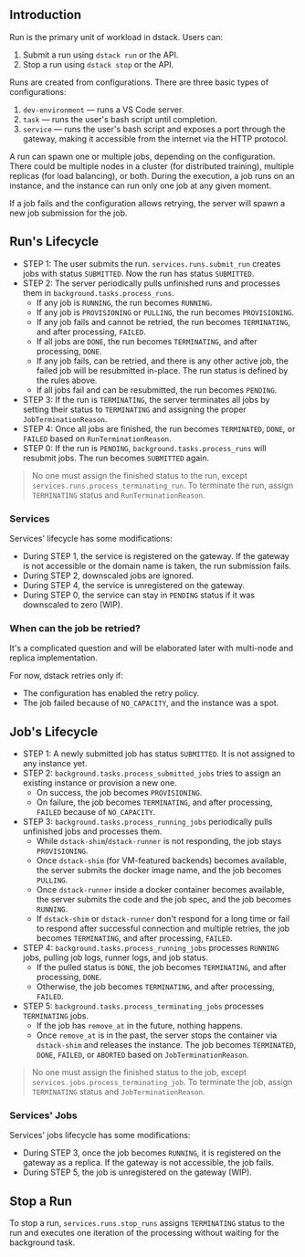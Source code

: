 ## Introduction

Run is the primary unit of workload in dstack. Users can:
1. Submit a run using `dstack run` or the API.
2. Stop a run using `dstack stop` or the API.

Runs are created from configurations. There are three basic types of configurations:
1. `dev-environment` — runs a VS Code server.
2. `task` — runs the user's bash script until completion.
3. `service` — runs the user's bash script and exposes a port through the gateway, making it accessible from the internet via the HTTP protocol.

A run can spawn one or multiple jobs, depending on the configuration. There could be multiple nodes in a cluster (for distributed training), multiple replicas (for load balancing), or both. During the execution, a job runs on an instance, and the instance can run only one job at any given moment.

If a job fails and the configuration allows retrying, the server will spawn a new job submission for the job.

## Run's Lifecycle

- STEP 1: The user submits the run. `services.runs.submit_run` creates jobs with status `SUBMITTED`. Now the run has status `SUBMITTED`.
- STEP 2: The server periodically pulls unfinished runs and processes them in `background.tasks.process_runs`.
	- If any job is `RUNNING`, the run becomes `RUNNING`.
	- If any job is `PROVISIONING` or `PULLING`, the run becomes `PROVISIONING`.
	- If any job fails and cannot be retried, the run becomes `TERMINATING`, and after processing, `FAILED`.
	- If all jobs are `DONE`, the run becomes `TERMINATING`, and after processing, `DONE`.
	- If any job fails, can be retried, and there is any other active job, the failed job will be resubmitted in-place. The run status is defined by the rules above.
	- If all jobs fail and can be resubmitted, the run becomes `PENDING`.
- STEP 3: If the run is `TERMINATING`, the server terminates all jobs by setting their status to `TERMINATING` and assigning the proper `JobTerminationReason`.
- STEP 4: Once all jobs are finished, the run becomes `TERMINATED`, `DONE`, or `FAILED` based on `RunTerminationReason`.
- STEP 0: If the run is `PENDING`, `background.tasks.process_runs` will resubmit jobs. The run becomes `SUBMITTED` again.

> No one must assign the finished status to the run, except `services.runs.process_terminating_run`. To terminate the run, assign `TERMINATING` status and `RunTerminationReason`.

### Services
Services' lifecycle has some modifications:
- During STEP 1, the service is registered on the gateway. If the gateway is not accessible or the domain name is taken, the run submission fails.
- During STEP 2, downscaled jobs are ignored.
- During STEP 4, the service is unregistered on the gateway.
- During STEP 0, the service can stay in `PENDING` status if it was downscaled to zero (WIP).

### When can the job be retried?
It's a complicated question and will be elaborated later with multi-node and replica implementation.

For now, dstack retries only if:
- The configuration has enabled the retry policy.
- The job failed because of `NO_CAPACITY`, and the instance was a spot.

## Job's Lifecycle

- STEP 1: A newly submitted job has status `SUBMITTED`. It is not assigned to any instance yet.
- STEP 2: `background.tasks.process_submitted_jobs` tries to assign an existing instance or provision a new one.
	- On success, the job becomes `PROVISIONING`.
	- On failure, the job becomes `TERMINATING`, and after processing, `FAILED` because of `NO_CAPACITY`.
- STEP 3: `background.tasks.process_running_jobs` periodically pulls unfinished jobs and processes them.
	- While `dstack-shim`/`dstack-runner` is not responding, the job stays `PROVISIONING`.
	- Once `dstack-shim` (for VM-featured backends) becomes available, the server submits the docker image name, and the job becomes `PULLING`.
	- Once `dstack-runner` inside a docker container becomes available, the server submits the code and the job spec, and the job becomes `RUNNING`.
	- If `dstack-shim` or `dstack-runner` don't respond for a long time or fail to respond after successful connection and multiple retries, the job becomes `TERMINATING`, and after processing, `FAILED`.
- STEP 4: `background.tasks.process_running_jobs` processes `RUNNING` jobs, pulling job logs, runner logs, and job status.
	- If the pulled status is `DONE`, the job becomes `TERMINATING`, and after processing, `DONE`.
	- Otherwise, the job becomes `TERMINATING`, and after processing, `FAILED`.
- STEP 5: `background.tasks.process_terminating_jobs` processes `TERMINATING` jobs.
	- If the job has `remove_at` in the future, nothing happens.
	- Once `remove_at` is in the past, the server stops the container via `dstack-shim` and releases the instance. The job becomes `TERMINATED`, `DONE`, `FAILED`, or `ABORTED` based on `JobTerminationReason`.

> No one must assign the finished status to the job, except `services.jobs.process_terminating_job`. To terminate the job, assign `TERMINATING` status and `JobTerminationReason`.

### Services' Jobs
Services' jobs lifecycle has some modifications:
- During STEP 3, once the job becomes `RUNNING`, it is registered on the gateway as a replica. If the gateway is not accessible, the job fails.
- During STEP 5, the job is unregistered on the gateway (WIP).

## Stop a Run
To stop a run, `services.runs.stop_runs` assigns `TERMINATING` status to the run and executes one iteration of the processing without waiting for the background task.